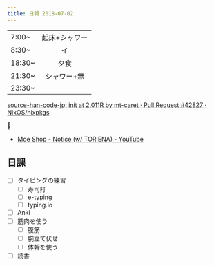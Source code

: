 ```yaml
---
title: 日報 2018-07-02
---
```


|||
|:-|:-:|
|7:00~|起床+シャワー|
|8:30~|イ|
|18:30~|夕食|
|21:30~|シャワー+無|
|23:30~||

[source-han-code-jp: init at 2.011R by mt-caret · Pull Request #42827 · NixOS/nixpkgs](https://github.com/NixOS/nixpkgs/pull/42827)

:tada:

- [Moe Shop - Notice (w/ TORIENA) - YouTube](https://www.youtube.com/watch?v=F9Ay74LfKd4)

## 日課

- [ ] タイピングの練習
	+ [ ] 寿司打
	+ [ ] e-typing
	+ [ ] typing.io
- [ ] Anki
- [ ] 筋肉を使う
	+ [ ] 腹筋
	+ [ ] 腕立て伏せ
	+ [ ] 体幹を使う
- [ ] 読書
